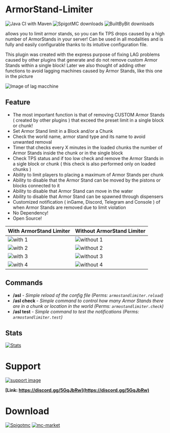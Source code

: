 # ArmorStand-Limiter

![Java CI with Maven](https://github.com/xSavior-of-God/ArmorStand-Limiter/workflows/Java%20CI%20with%20Maven/badge.svg?branch=main)
![SpigotMC downloads](https://img.shields.io/badge/dynamic/json?color=orange&label=SpigotMC%20Downloads&query=stats.downloads&url=https%3A%2F%2Fapi.spigotmc.org%2Fsimple%2F0.1%2Findex.php%3Faction%3DgetResource%26id%3D86706&style=for-the-badge&logo=googleanalytics)
![BuiltByBit downloads]()

allows you to limit armor stands, so you can fix TPS drops caused by a high number of ArmorStands in your server!
Can be used in all modalities and is fully and easily configurable thanks to its intuitive configuration file.

This plugin was created with the express purpose of fixing LAG problems caused by other plugins that generate and do not
remove custom Armor Stands within a single block!
Later we also thought of adding other functions to avoid lagging machines caused by Armor Stands, like this one in the
picture

![Image of lag macchine](https://media.giphy.com/media/tEMxrfDqlsOxr3Ft8N/giphy.gif)

## Feature

* The most important function is that of removing CUSTOM Armor Stands ( created by other plugins ) that exceed the
  preset limit in a single block or chunk!
* Set Armor Stand limit in a Block and/or a Chunk
* Check the world name, armor stand type and its name to avoid unwanted removal
* Timer that checks every X minutes in the loaded chunks the number of Armor Stands inside the chunk or in the single
  block
* Check TPS status and if too low check and remove the Armor Stands in a sigle block or chunk ( this check is also
  performed only on loaded chunks )
* Ability to limit players to placing a maximum of Armor Stands per chunk
* Ability to disable that the Armor Stand can be moved by the pistons or blocks connected to it
* Ability to disable that Armor Stand can move in the water
* Ability to disable that Armor Stand can be spawned through dispensers
* Customized notification ( inGame, Discord, Telegram and Console ) of when Armor Stands are removed due to limit
  violation
* No Dependency!
* Open Source!

| With ArmorStand Limiter                                                | Without ArmorStand Limiter                                                |
|------------------------------------------------------------------------|---------------------------------------------------------------------------|
| ![with 1](https://media.giphy.com/media/KIAEOaU7DQ0zMV3tNG/giphy.gif)  | ![without 1](https://media.giphy.com/media/tEMxrfDqlsOxr3Ft8N/giphy.gif)  |
| ![with 2](https://media.giphy.com/media/cWRZo5KXvXQqSZsYro/giphy.gif)  | ![without 2](https://media.giphy.com/media/8fI4hdymXqI8S5yjKX/giphy.gif)  |
| ![with 3](https://media.giphy.com/media/Gic4t11kRXLkDZnyxL/giphy.gif)  | ![without 3](https://media.giphy.com/media/zLbGnlhX0eZJ9KzrEh/giphy.gif)  |
| ![with 4](https://media1.giphy.com/media/iwZOd2zAndB8WrBWaG/giphy.gif) | ![without 4](https://media1.giphy.com/media/piOLmBeN2Ew9ZwMA1Z/giphy.gif) |

## Commands

* **/asl** - *Simple reload of the config file (Perms: `armostandlimiter.reload`)*
* **/asl check <chunk>** - *Simple command to control how many Armor Stands there are in a chunk or location in the
  world (Perms: `armostandlimiter.check`)*
* **/asl test** - *Simple command to test the notifications (Perms: `armostandlimiter.test`)*

## Stats
[![Stats](https://bstats.org/signatures/bukkit/ArmorStand-Limiter.svg)](https://bstats.org/plugin/bukkit/ArmorStand-Limiter/17051)



# Support

[![support image](https://www.heroxwar.com/discordLogo.png)](https://discord.gg/5GqJbRw)

**[Link: https://discord.gg/5GqJbRw](https://discord.gg/5GqJbRw)**

# Download

[![Spigotmc](https://static.spigotmc.org/img/spigot.png)](https://www.spigotmc.org/resources/armorstand-limiter.86706/)          [![mc-market](https://pbs.twimg.com/profile_images/1557308606579556352/suzgxeGs_200x200.jpg)](https://builtbybit.com/resources/18303/)
